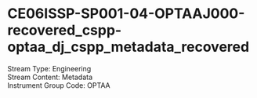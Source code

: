 # CE06ISSP-SP001-04-OPTAAJ000-recovered_cspp-optaa_dj_cspp_metadata_recovered

Stream Type: Engineering<br>
Stream Content: Metadata<br>
Instrument Group Code: OPTAA<br>

